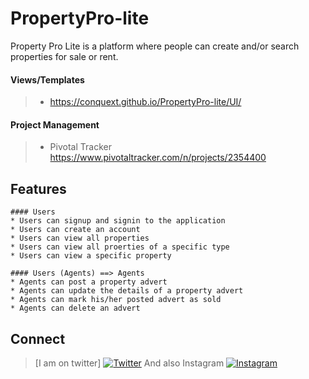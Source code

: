 
# PropertyPro-lite
Property Pro Lite is a platform where people can create and/or search properties for sale or rent.

#### Views/Templates
> * https://conquext.github.io/PropertyPro-lite/UI/

#### Project Management
> * Pivotal Tracker https://www.pivotaltracker.com/n/projects/2354400

## Features
    #### Users
    * Users can signup and signin to the application
    * Users can create an account
    * Users can view all properties
    * Users can view all proerties of a specific type
    * Users can view a specific property

    #### Users (Agents) ==> Agents
    * Agents can post a property advert
    * Agents can update the details of a property advert
    * Agents can mark his/her posted advert as sold
    * Agents can delete an advert

## Connect
> [I am on twitter] [![Twitter](https://img.icons8.com/color/50/000000/twitter.png)](www.twitter.com/rash3ye)
> And also Instagram [![Instagram](https://img.icons8.com/color/48/000000/instagram-new.png)](https://www.instagram.com/thexxplanet)